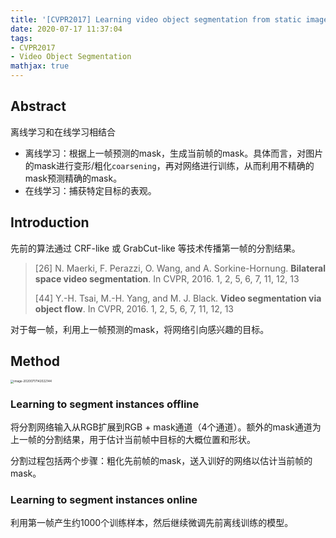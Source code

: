 ```yaml
---
title: '[CVPR2017] Learning video object segmentation from static images'
date: 2020-07-17 11:37:04
tags:
- CVPR2017
- Video Object Segmentation
mathjax: true
---
```


## Abstract

离线学习和在线学习相结合

- 离线学习：根据上一帧预测的mask，生成当前帧的mask。具体而言，对图片的mask进行变形/粗化`coarsening`，再对网络进行训练，从而利用不精确的mask预测精确的mask。
- 在线学习：捕获特定目标的表观。

## Introduction

先前的算法通过 CRF-like 或 GrabCut-like 等技术传播第一帧的分割结果。

> [26] N. Maerki, F. Perazzi, O. Wang, and A. Sorkine-Hornung. **Bilateral space video segmentation**. In CVPR, 2016. 1, 2, 5, 6, 7, 11, 12, 13
>
> [44] Y.-H. Tsai, M.-H. Yang, and M. J. Black. **Video segmentation via object flow**. In CVPR, 2016. 1, 2, 5, 6, 7, 11, 12, 13

对于每一帧，利用上一帧预测的mask，将网络引向感兴趣的目标。

## Method

<img src="https://i.loli.net/2020/07/17/MQx9JmzZlf8eoIa.png" alt="image-20200717142022144" style="zoom: 33%;" />

### Learning to segment instances offline

将分割网络输入从RGB扩展到RGB + mask通道（4个通道）。额外的mask通道为上一帧的分割结果，用于估计当前帧中目标的大概位置和形状。

分割过程包括两个步骤：粗化先前帧的mask，送入训好的网络以估计当前帧的mask。

### Learning to segment instances online

利用第一帧产生约1000个训练样本，然后继续微调先前离线训练的模型。
